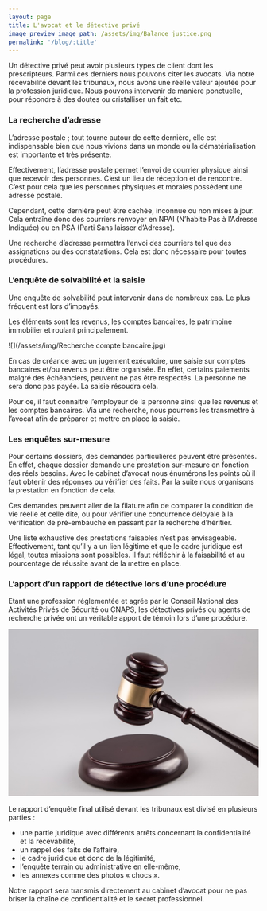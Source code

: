 ```yaml
---
layout: page
title: L'avocat et le détective privé
image_preview_image_path: /assets/img/Balance justice.png
permalink: '/blog/:title'
---
```


Un détective privé peut avoir plusieurs types de client dont les prescripteurs. Parmi ces derniers nous pouvons citer les avocats. Via notre recevabilité devant les tribunaux, nous avons une réelle valeur ajoutée pour la profession juridique. Nous pouvons intervenir de manière ponctuelle, pour répondre à des doutes ou cristalliser un fait etc.

### La recherche d’adresse

L’adresse postale ; tout tourne autour de cette dernière, elle est indispensable bien que nous vivions dans un monde où la dématérialisation est importante et très présente.

Effectivement, l’adresse postale permet l’envoi de courrier physique ainsi que recevoir des personnes. C’est un lieu de réception et de rencontre. C’est pour cela que les personnes physiques et morales possèdent une adresse postale.

Cependant, cette dernière peut être cachée, inconnue ou non mises à jour. Cela entraîne donc des courriers renvoyer en NPAI (N’habite Pas à l’Adresse Indiquée) ou en PSA (Parti Sans laisser d’Adresse).

Une recherche d’adresse permettra l’envoi des courriers tel que des assignations ou des constatations. Cela est donc nécessaire pour toutes procédures.

### L’enquête de solvabilité et la saisie

Une enquête de solvabilité peut intervenir dans de nombreux cas. Le plus fréquent est lors d’impayés.

Les éléments sont les revenus, les comptes bancaires, le patrimoine immobilier et roulant principalement.

![](/assets/img/Recherche compte bancaire.jpg)

En cas de créance avec un jugement exécutoire, une saisie sur comptes bancaires et/ou revenus peut être organisée. En effet, certains paiements malgré des échéanciers, peuvent ne pas être respectés. La personne ne sera donc pas payée. La saisie résoudra cela.

Pour ce, il faut connaitre l’employeur de la personne ainsi que les revenus et les comptes bancaires. Via une recherche, nous pourrons les transmettre à l’avocat afin de préparer et mettre en place la saisie.

### Les enquêtes sur-mesure

Pour certains dossiers, des demandes particulières peuvent être présentes. En effet, chaque dossier demande une prestation sur-mesure en fonction des réels besoins. Avec le cabinet d’avocat nous énumérons les points où il faut obtenir des réponses ou vérifier des faits. Par la suite nous organisons la prestation en fonction de cela.

Ces demandes peuvent aller de la filature afin de comparer la condition de vie réelle et celle dite, ou pour vérifier une concurrence déloyale à la vérification de pré-embauche en passant par la recherche d’héritier.

Une liste exhaustive des prestations faisables n’est pas envisageable. Effectivement, tant qu’il y a un lien légitime et que le cadre juridique est légal, toutes missions sont possibles. Il faut réfléchir à la faisabilité et au pourcentage de réussite avant de la mettre en place.

### L’apport d’un rapport de détective lors d’une procédure

Etant une profession réglementée et agrée par le Conseil National des Activités Privés de Sécurité ou CNAPS, les détectives privés ou agents de recherche privée ont un véritable apport de témoin lors d’une procédure.

![](/uploads/marteau-justice.jpg)

Le rapport d’enquête final utilisé devant les tribunaux est divisé en plusieurs parties :

* une partie juridique avec différents arrêts concernant la confidentialité et la recevabilité,
* un rappel des faits de l’affaire,
* le cadre juridique et donc de la légitimité,
* l’enquête terrain ou administrative en elle-même,
* les annexes comme des photos « chocs ».

Notre rapport sera transmis directement au cabinet d’avocat pour ne pas briser la chaîne de confidentialité et le secret professionnel.